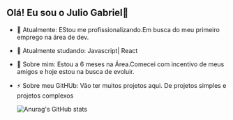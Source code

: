 ## Olá! Eu sou o Julio Gabriel👋

- 🔭 Atualmente: EStou me profissionalizando.Em busca do meu primeiro emprego na área de dev.
- 🌱 Atualmente studando: Javascript| React
- 💬 Sobre mim: Estou a 6 meses na Área.Comecei com incentivo de meus amigos e hoje estou na busca de evoluir.
- ⚡ Sobre meu GitHUb: Vão ter muitos projetos aqui. De projetos simples e projetos complexos

  ![Anurag's GitHub stats](https://github-readme-stats.vercel.app/api?username=anuraghazra&show_icons=true&theme=transparent)
